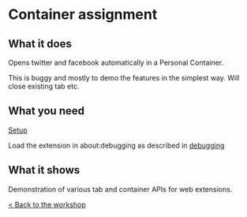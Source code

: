 # Container assignment

## What it does

Opens twitter and facebook automatically in a Personal Container.

This is buggy and mostly to demo the features in the simplest way. Will close existing tab etc.

## What you need

[Setup](../setup.md)

Load the extension in about:debugging as described in [debugging](../debugging.md)

## What it shows

Demonstration of various tab and container APIs for web extensions.

[< Back to the workshop](../README.md)
